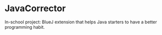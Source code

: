 # JavaCorrector
In-school project: BlueJ extension that helps Java starters to have a better programming habit.
